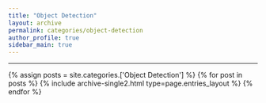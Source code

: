 ```yaml
---
title: "Object Detection"
layout: archive
permalink: categories/object-detection
author_profile: true
sidebar_main: true
---
```


<!-- 공백이 포함되어 있는 카테고리 이름의 경우 site.categories.['a b c'] 이런식으로! -->

***

{% assign posts = site.categories.['Object Detection'] %}
{% for post in posts %} {% include archive-single2.html type=page.entries_layout %} {% endfor %}
